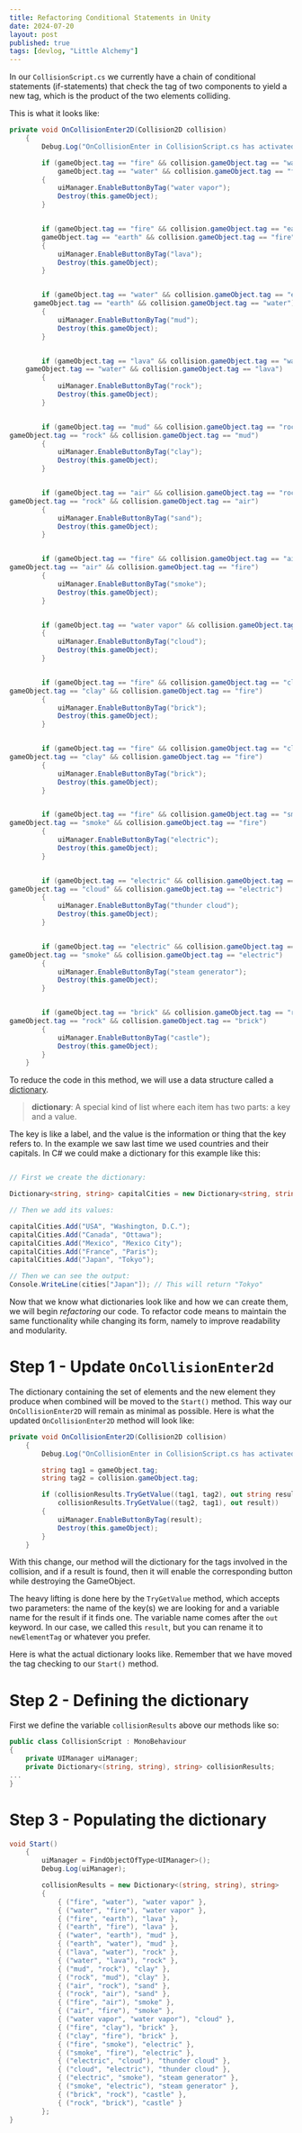 ```yaml
---
title: Refactoring Conditional Statements in Unity
date: 2024-07-20
layout: post
published: true
tags: [devlog, "Little Alchemy"]
---
```

In our `CollisionScript.cs` we currently have a chain of conditional statements (if-statements) that check the tag of two components to yield a new tag, which is the product of the two elements colliding.

This is what it looks like: 

```cs
private void OnCollisionEnter2D(Collision2D collision)
    {
        Debug.Log("OnCollisionEnter in CollisionScript.cs has activated");

        if (gameObject.tag == "fire" && collision.gameObject.tag == "water" ||
            gameObject.tag == "water" && collision.gameObject.tag == "fire")
        {
            uiManager.EnableButtonByTag("water vapor");
            Destroy(this.gameObject);
        }


        if (gameObject.tag == "fire" && collision.gameObject.tag == "earth" ||
        gameObject.tag == "earth" && collision.gameObject.tag == "fire")
        {
            uiManager.EnableButtonByTag("lava");
            Destroy(this.gameObject);
        }


        if (gameObject.tag == "water" && collision.gameObject.tag == "earth" ||
      gameObject.tag == "earth" && collision.gameObject.tag == "water")
        {
            uiManager.EnableButtonByTag("mud");
            Destroy(this.gameObject);
        }


        if (gameObject.tag == "lava" && collision.gameObject.tag == "water" ||
    gameObject.tag == "water" && collision.gameObject.tag == "lava")
        {    
            uiManager.EnableButtonByTag("rock");
            Destroy(this.gameObject);
        }


        if (gameObject.tag == "mud" && collision.gameObject.tag == "rock" ||
gameObject.tag == "rock" && collision.gameObject.tag == "mud")
        {  
            uiManager.EnableButtonByTag("clay");
            Destroy(this.gameObject);
        }


        if (gameObject.tag == "air" && collision.gameObject.tag == "rock" ||
gameObject.tag == "rock" && collision.gameObject.tag == "air")
        {
            uiManager.EnableButtonByTag("sand");
            Destroy(this.gameObject);
        }


        if (gameObject.tag == "fire" && collision.gameObject.tag == "air" ||
gameObject.tag == "air" && collision.gameObject.tag == "fire")
        {
            uiManager.EnableButtonByTag("smoke");
            Destroy(this.gameObject);
        }


        if (gameObject.tag == "water vapor" && collision.gameObject.tag == "water vapor")
        {
            uiManager.EnableButtonByTag("cloud");
            Destroy(this.gameObject);
        }


        if (gameObject.tag == "fire" && collision.gameObject.tag == "clay" ||
gameObject.tag == "clay" && collision.gameObject.tag == "fire")
        {
            uiManager.EnableButtonByTag("brick");
            Destroy(this.gameObject);
        }


        if (gameObject.tag == "fire" && collision.gameObject.tag == "clay" ||
gameObject.tag == "clay" && collision.gameObject.tag == "fire")
        {
            uiManager.EnableButtonByTag("brick");
            Destroy(this.gameObject);
        }


        if (gameObject.tag == "fire" && collision.gameObject.tag == "smoke" ||
gameObject.tag == "smoke" && collision.gameObject.tag == "fire")
        {
            uiManager.EnableButtonByTag("electric");
            Destroy(this.gameObject);
        }


        if (gameObject.tag == "electric" && collision.gameObject.tag == "cloud" ||
gameObject.tag == "cloud" && collision.gameObject.tag == "electric")
        {
            uiManager.EnableButtonByTag("thunder cloud");
            Destroy(this.gameObject);
        }


        if (gameObject.tag == "electric" && collision.gameObject.tag == "smoke" ||
gameObject.tag == "smoke" && collision.gameObject.tag == "electric")
        {
            uiManager.EnableButtonByTag("steam generator");
            Destroy(this.gameObject);
        }


        if (gameObject.tag == "brick" && collision.gameObject.tag == "rock" ||
gameObject.tag == "rock" && collision.gameObject.tag == "brick")
        {
            uiManager.EnableButtonByTag("castle");
            Destroy(this.gameObject);
        }
    }
```

To reduce the code in this method, we will use a data structure called a [dictionary](https://learn.microsoft.com/en-us/dotnet/api/system.collections.generic.dictionary-2?view=net-8.0#definition). 

> **dictionary**: A special kind of list where each item has two parts: a key and a value.

The key is like a label, and the value is the information or thing that the key refers to. In the example we saw last time we used countries and their capitals. In C# we could make a dictionary for this example like this:

```cs

// First we create the dictionary:

Dictionary<string, string> capitalCities = new Dictionary<string, string>();

// Then we add its values:

capitalCities.Add("USA", "Washington, D.C.");
capitalCities.Add("Canada", "Ottawa");
capitalCities.Add("Mexico", "Mexico City");
capitalCities.Add("France", "Paris");
capitalCities.Add("Japan", "Tokyo");

// Then we can see the output:
Console.WriteLine(cities["Japan"]); // This will return "Tokyo"
```

Now that we know what dictionaries look like and how we can create them, we will begin *refactoring* our code. To refactor code means to maintain the same functionality while changing its form, namely to improve readability and modularity.

# Step 1 -  Update `OnCollisionEnter2d`

The dictionary containing the set of elements and the new element they produce when combined will be moved to the `Start()` method. This way our `OnCollisionEnter2D` will remain as minimal as possible. Here is what the updated `OnCollisionEnter2D` method will look like:

```cs
private void OnCollisionEnter2D(Collision2D collision)
    {
        Debug.Log("OnCollisionEnter in CollisionScript.cs has activated");

        string tag1 = gameObject.tag;
        string tag2 = collision.gameObject.tag;

        if (collisionResults.TryGetValue((tag1, tag2), out string result) ||
            collisionResults.TryGetValue((tag2, tag1), out result))
        {
            uiManager.EnableButtonByTag(result);
            Destroy(this.gameObject);
        }
    }
```

With this change, our method will the dictionary for the tags involved in the collision, and if a result is found, then it will enable the corresponding button while destroying the GameObject.

The heavy lifting is done here by the `TryGetValue` method, which accepts two parameters: the name of the key(s) we are looking for and a variable name for the result if it finds one. The variable name comes after the `out` keyword. In our case, we called this `result`, but you can rename it to `newElementTag` or whatever you prefer. 

Here is what the actual dictionary looks like. Remember that we have moved the tag checking to our `Start()` method.

# Step 2 - Defining the dictionary

First we define the variable `collisionResults` above our methods like so:

```cs
public class CollisionScript : MonoBehaviour
{
    private UIManager uiManager;
    private Dictionary<(string, string), string> collisionResults;
...
}
```

# Step 3 - Populating the dictionary

```cs
void Start()
    {
        uiManager = FindObjectOfType<UIManager>();
        Debug.Log(uiManager);

        collisionResults = new Dictionary<(string, string), string>
        {
            { ("fire", "water"), "water vapor" },
            { ("water", "fire"), "water vapor" },
            { ("fire", "earth"), "lava" },
            { ("earth", "fire"), "lava" },
            { ("water", "earth"), "mud" },
            { ("earth", "water"), "mud" },
            { ("lava", "water"), "rock" },
            { ("water", "lava"), "rock" },
            { ("mud", "rock"), "clay" },
            { ("rock", "mud"), "clay" },
            { ("air", "rock"), "sand" },
            { ("rock", "air"), "sand" },
            { ("fire", "air"), "smoke" },
            { ("air", "fire"), "smoke" },
            { ("water vapor", "water vapor"), "cloud" },
            { ("fire", "clay"), "brick" },
            { ("clay", "fire"), "brick" },
            { ("fire", "smoke"), "electric" },
            { ("smoke", "fire"), "electric" },
            { ("electric", "cloud"), "thunder cloud" },
            { ("cloud", "electric"), "thunder cloud" },
            { ("electric", "smoke"), "steam generator" },
            { ("smoke", "electric"), "steam generator" },
            { ("brick", "rock"), "castle" },
            { ("rock", "brick"), "castle" }
        };
}
```


